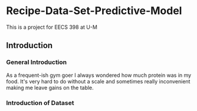 # Recipe-Data-Set-Predictive-Model
This is a project for EECS 398 at U-M

## Introduction

### General Introduction
As a frequent-ish gym goer I always wondered how much protein was in my food. It's very hard to do without a scale and sometimes really inconvenient making me leave gains on the table. 

### Introduction of Dataset
